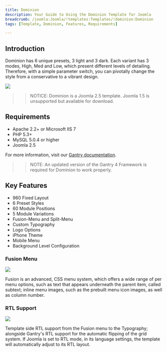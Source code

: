 ```yaml
---
title: Dominion
description: Your Guide to Using the Dominion Template for Joomla
breadcrumb: /joomla:Joomla/!templates:Templates/!dominion:Dominion
tags: [Template, Dominion, Features, Requirements]

---
```


Introduction
-----

Dominion has 6 unique presets, 3 light and 3 dark. Each variant has 3 modes, High, Med and Low, which present different levels of detailing. Therefore, with a simple parameter switch, you can pivotally change the style from a conservative to a vibrant design.

![][theme]

>> NOTICE: Dominion is a Joomla 2.5 template. Joomla 1.5 is unsupported but available for download.

Requirements
-----

* Apache 2.2+ or Microsoft IIS 7
* PHP 5.3+
* MySQL 5.0.4 or higher
* Joomla 2.5

For more information, visit our [Gantry documentation][gantry].

>> NOTE: An updated version of the Gantry 4 Framework is required for Dominion to work properly.

Key Features
-----

* 960 Fixed Layout
* 6 Preset Styles
* 60 Module Positions
* 5 Module Variations
* Fusion-Menu and Split-Menu
* Custom Typography
* Logo Options
* iPhone Theme
* Mobile Menu
* Background Level Configuration

### Fusion Menu

![][fusion]

Fusion is an advanced, CSS menu system, which offers a wide range of per menu options, such as text that appears underneath the parent item, called subtext; inline menu images, such as the prebuilt menu icon images, as well as column number.

### RTL Support

![][rtl]

Template side RTL support from the Fusion menu to the Typography; alongside Gantry's RTL support for the automatic flipping of the grid system. If Joomla is set to RTL mode, in its language settings, the template will automatically adjust to its RTL layout.

[gantry]: http://www.gantry-framework.org/
[theme]: assets/dominion.jpeg
[fusion]: assets/fusion.jpg
[rtl]: assets/rtl.jpg
[fusion]: assets/fusion.jpg
